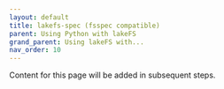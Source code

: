 ```yaml
---
layout: default
title: lakefs-spec (fsspec compatible)
parent: Using Python with lakeFS
grand_parent: Using lakeFS with...
nav_order: 10
---
```

Content for this page will be added in subsequent steps.
